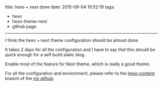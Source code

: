 title: hexo + next done
date: 2015-09-04 10:52:19
tags:
  - hexo
  - hexo-theme-next
  - github page
---

I think the hexo + next theme configuration should be almost done.

It takes 2 days for all the configuration and I have to say that this should be quick enough for a self build static blog.

Enable most of the feature for Next theme, which is really a good theme.

For all the configuration and environment, please refer to the [hexo-content](https://github.com/winterTTr/winterTTr.github.io/tree/hexo-content) branch of the [my github](https://github.com/winterTTr).
